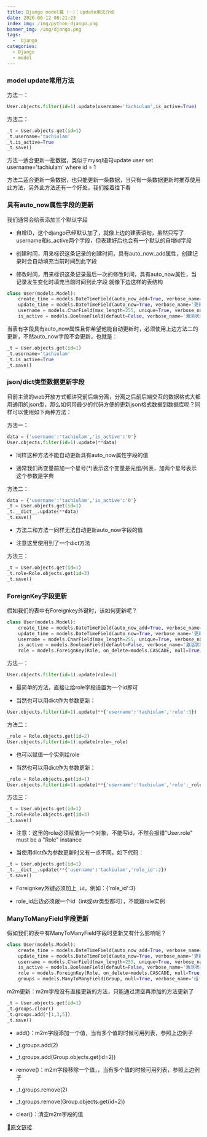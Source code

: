 ```yaml
---
title: Django model篇（一）：update用法介绍
date: 2020-06-12 00:21:23
index_img: /img/python-django.png
banner_img: /img/django.png
tags:
  -  Django
categories:
  - Django
  - model
---
```


### model update常用方法
方法一：
```python
User.objects.filter(id=1).update(username='tachiulam',is_active=True)
```
方法二：
```python
_t = User.objects.get(id=1)
_t.username='tachiulam'
_t.is_active=True
_t.save()
```
方法一适合更新一批数据，类似于mysql语句update user set username='tachiulam' where id = 1

方法二适合更新一条数据，也只能更新一条数据，当只有一条数据更新时推荐使用此方法，另外此方法还有一个好处，我们接着往下看
### 具有auto_now属性字段的更新
我们通常会给表添加三个默认字段

- 自增ID，这个django已经默认加了，就像上边的建表语句，虽然只写了username和is_active两个字段，但表建好后也会有一个默认的自增id字段

- 创建时间，用来标识这条记录的创建时间，具有auto_now_add属性，创建记录时会自动填充当前时间到此字段

- 修改时间，用来标识这条记录最后一次的修改时间，具有auto_now属性，当记录发生变化时填充当前时间到此字段
就像下边这样的表结构

```python
class User(models.Model):
    create_time = models.DateTimeField(auto_now_add=True, verbose_name='创建时间')
    update_time = models.DateTimeField(auto_now=True, verbose_name='更新时间')
    username = models.CharField(max_length=255, unique=True, verbose_name='用户名')
    is_active = models.BooleanField(default=False, verbose_name='激活状态')
```
当表有字段具有auto_now属性且你希望他能自动更新时，必须使用上边方法二的更新，不然auto_now字段不会更新，也就是：
```python
_t = User.objects.get(id=1)
_t.username='tachiulam'
_t.is_active=True
_t.save()
```
### json/dict类型数据更新字段
目前主流的web开放方式都讲究前后端分离，分离之后前后端交互的数据格式大都用通用的json型，那么如何用最少的代码方便的更新json格式数据到数据库呢？同样可以使用如下两种方法：

方法一：
```python
data = {'username':'tachiulam','is_active':'0'}
User.objects.filter(id=1).update(**data)
```
- 同样这种方法不能自动更新具有auto_now属性字段的值

- 通常我们再变量前加一个星号(*)表示这个变量是元组/列表，加两个星号表示这个参数是字典

方法二：
```python
data = {'username':'tachiulam','is_active':'0'}
_t = User.objects.get(id=1)
_t.__dict__.update(**data)
_t.save()
```

- 方法二和方法一同样无法自动更新auto_now字段的值

- 注意这里使用到了一个dict方法

方法三：
```python
_t = User.objects.get(id=1)
_t.role=Role.objects.get(id=3)
_t.save()
```
### ForeignKey字段更新
假如我们的表中有Foreignkey外键时，该如何更新呢？
```python
class User(models.Model):
    create_time = models.DateTimeField(auto_now_add=True, verbose_name='创建时间')
    update_time = models.DateTimeField(auto_now=True, verbose_name='更新时间')
    username = models.CharField(max_length=255, unique=True, verbose_name='用户名')
    is_active = models.BooleanField(default=False, verbose_name='激活状态')
    role = models.ForeignKey(Role, on_delete=models.CASCADE, null=True, verbose_name='角色')
```
方法一：
```python
User.objects.filter(id=1).update(role=2)
```

- 最简单的方法，直接让给role字段设置为一个id即可

- 当然也可以用dict作为参数更新：
```python
User.objects.filter(id=1).update(**{'username':'tachiulam','role':3})
```

方法二：
```python
_role = Role.objects.get(id=2)
User.objects.filter(id=1).update(role=_role)
```
- 也可以赋值一个实例给role

- 当然也可以用dict作为参数更新：

```python
_role = Role.objects.get(id=1)
User.objects.filter(id=1).update(**{'username':'tachiulam','role':_role})
```
方法三：
```python
_t = User.objects.get(id=1)
_t.role=Role.objects.get(id=3)
_t.save()
```
- 注意：这里的role必须赋值为一个对象，不能写id，不然会报错"User.role" must be a "Role" instance

- 当使用dict作为参数更新时又有一点不同，如下代码：

```python
_t = User.objects.get(id=1)
_t.__dict__.update(**{'username':'tachiulam','role_id':2})
_t.save()
```
- Foreignkey外键必须加上`_id`，例如：{'role_id':3}

- role_id后边必须跟一个id（int或str类型都可），不能跟role实例

### ManyToManyField字段更新
假如我们的表中有ManyToManyField字段时更新又有什么影响呢？
```python
class User(models.Model):
    create_time = models.DateTimeField(auto_now_add=True, verbose_name='创建时间')
    update_time = models.DateTimeField(auto_now=True, verbose_name='更新时间')
    username = models.CharField(max_length=255, unique=True, verbose_name='用户名')
    is_active = models.BooleanField(default=False, verbose_name='激活状态')
    role = models.ForeignKey(Role, on_delete=models.CASCADE, null=True, verbose_name='角色')
    groups = models.ManyToManyField(Group, null=True, verbose_name='组')
```
m2m更新：m2m字段没有直接更新的方法，只能通过清空再添加的方法更新了
```python
_t = User.objects.get(id=1)
_t.groups.clear()
_t.groups.add(*[1,3,5])
_t.save()
```
- add()：m2m字段添加一个值，当有多个值的时候可用列表，参照上边例子

- _t.groups.add(2)

- _t.groups.add(Group.objects.get(id=2))

- remove()：m2m字段移除一个值，，当有多个值的时候可用列表，参照上边例子

- _t.groups.remove(2)

- _t.groups.remove(Group.objects.get(id=2))

- clear()：清空m2m字段的值


[🔗原文链接](https://mp.weixin.qq.com/s?__biz=MzU5MDY1MzcyOQ==&mid=2247483702&idx=1&sn=720529d0cd15ecf11e07392d5da33a47&scene=21#wechat_redirect)